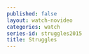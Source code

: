 ```yaml
---
published: false
layout: watch-novideo
categories: watch
series-id: struggles2015
title: Struggles
---
```

